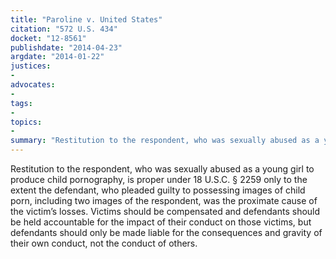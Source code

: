 ```yaml
---
title: "Paroline v. United States"
citation: "572 U.S. 434"
docket: "12-8561"
publishdate: "2014-04-23"
argdate: "2014-01-22"
justices:
- 
advocates:
- 
tags:
- 
topics:
- 
summary: "Restitution to the respondent, who was sexually abused as a young girl to produce child pornography, is proper under 18 U.S.C. § 2259 only to the extent the defendant, who pleaded guilty to possessing images of child porn, including two images of the respondent, was the proximate cause of the victim’s losses. Victims should be compensated and defendants should be held accountable for the impact of their conduct on those victims, but defendants should only be made liable for the consequences and gravity of their own conduct, not the conduct of others."
---
```

Restitution to the respondent, who was sexually abused as a young girl to produce child pornography, is proper under 18 U.S.C. § 2259 only to the extent the defendant, who pleaded guilty to possessing images of child porn, including two images of the respondent, was the proximate cause of the victim’s losses. Victims should be compensated and defendants should be held accountable for the impact of their conduct on those victims, but defendants should only be made liable for the consequences and gravity of their own conduct, not the conduct of others.

